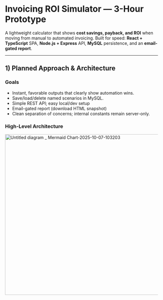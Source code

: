 # Invoicing ROI Simulator — 3-Hour Prototype

A lightweight calculator that shows **cost savings, payback, and ROI** when moving from manual to automated invoicing. Built for speed: **React + TypeScript** SPA, **Node.js + Express** API, **MySQL** persistence, and an **email-gated report**.

---

## 1) Planned Approach & Architecture

### Goals
- Instant, favorable outputs that clearly show automation wins.
- Save/load/delete named scenarios in MySQL.
- Simple REST API; easy local/dev setup 
- Email-gated report (download HTML snapshot)
- Clean separation of concerns; internal constants remain server-only.

### High-Level Architecture
<img width="3840" height="527" alt="Untitled diagram _ Mermaid Chart-2025-10-07-103203" src="https://github.com/user-attachments/assets/62f202e4-8e5d-4afb-b72f-e1f773a7b307" />


